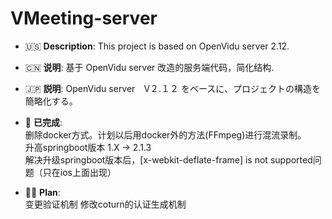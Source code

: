 

VMeeting-server
===

- :us: **Description**: This project is based on OpenVidu server 2.12. 
- :cn: **说明**: 基于 OpenVidu server 改造的服务端代码，简化结构. 
- :jp: **説明**: OpenVidu server　V２.１２ をベースに、プロジェクトの構造を簡略化する。   
  
  
  
  
- :beer: **已完成**:    
    删除docker方式。计划以后用docker外的方法(FFmpeg)进行混流录制。  
    升高springboot版本 1.X -> 2.1.3  
    解决升级springboot版本后，[x-webkit-deflate-frame] is not supported问题（只在ios上面出现）  

- :construction_worker_man: **Plan**:   
    变更验证机制
    修改coturn的认证生成机制
